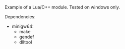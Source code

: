 Example of a Lua/C++ module. Tested on windows only.

Dependencies:
- minigw64:
    - make
    - gendef
    - dlltool